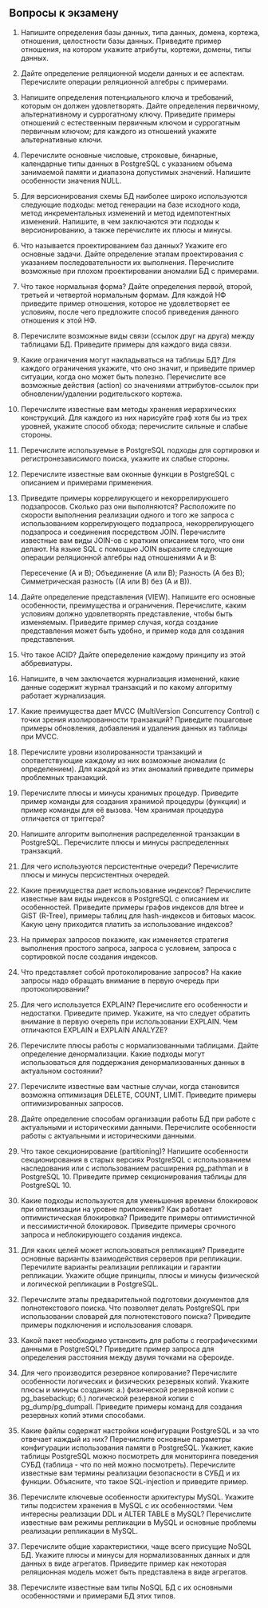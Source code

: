 ##  Вопросы к экзамену

1. Напишите определения базы данных, типа данных, домена, кортежа, отношения, целостности базы данных. Приведите пример отношения, на котором укажите атрибуты, кортежи, домены, типы данных.

2. Дайте определение реляционной модели данных и ее аспектам. Перечислите операции реляционной алгебры с примерами.

3. Напишите определения потенциального ключа и требований, которым он должен удовлетворять. Дайте определения первичному, альтернативному и суррогатному ключу. Приведите примеры отношений с естественным первичным ключом и суррогатным первичным ключом; для каждого из отношений укажите альтернативные ключи.

4. Перечислите основные числовые, строковые, бинарные, календарные типы данных в PostgreSQL с указанием объема занимаемой памяти и диапазона допустимых значений. Напишите особенности значения NULL. 

5. Для версионирования схемы БД наиболее широко используются следующие подходы: метод генерации на базе исходного кода, метод инкрементальных изменений и метод идемпотентных изменений. Напишите, в чем заключаются эти подходы к версионированию, а также перечислите их плюсы и минусы.

6. Что называется проектированием баз данных? Укажите его основные задачи. Дайте определение этапам проектирования с указанием последовательности их выполнения. Перечислите возможные при плохом проектировании аномалии БД с примерами. 

7. Что такое нормальная форма? Дайте определения первой, второй, третьей и четвертой нормальным формам. Для каждой НФ приведите пример отношения, которое не удовлетворяет ее условиям, после чего предложите способ приведения данного отношения к этой НФ.

8. Перечислите возможные виды связи (ссылок друг на друга) между таблицами БД. Приведите примеры для каждого вида связи.

9. Какие ограничения могут накладываться на таблицы БД? Для каждого ограничения укажите, что оно значит, и приведите пример ситуации, когда оно может быть полезно. Перечислите все возможные действия (action) со значениями аттрибутов-ссылок при обновлении/удалении родительского кортежа.

10. Перечислите известные вам методы хранения иерархических конструкций. Для каждого из них нарисуйте граф хотя бы из трех уровней, укажите способ обхода; перечислите сильные и слабые стороны.

11. Перечислите используемые в PostgreSQL подходы для сортировки и регистронезависимого поиска, укажите их слабые стороны.

12. Перечислите известные вам оконные функции в PostgreSQL с описанием и примерами применения.

13. Приведите примеры коррелирующего и некоррелируюшего подзапросов. Сколько раз они выполняются? Расположите по скорости выполнения реализации одного и того же запроса с использованием коррелирующего подзапроса, некоррелирующего подзапроса и соединения посредством JOIN. Перечислите известные вам виды JOIN-ов с кратким описанием того, что они делают. На языке SQL с помощью JOIN выразите следующие операции реляционной алгебры над отношениями A и B:

    Пересечение (А и В);
    Объединение (А или В);
    Разность (А без В);
    Симметрическая разность ((А или В) без (А и В)).

14. Дайте определение представления (VIEW). Напишите его основные особенности, преимущества и ограничения. Перечислите, каким условиям должно удовлетворять представление, чтобы быть изменяемым. Приведите пример случая, когда создание представления может быть удобно, и пример кода для создания представления.

15. Что такое ACID? Дайте опеределение каждому принципу из этой аббревиатуры.

16. Напишите, в чем заключается журнализация изменений, какие данные содержит журнал транзакций и по какому алгоритму работает журнализация.

17. Какие преимущества дает MVCC (MultiVersion Concurrency Control) с точки зрения изолированности транзакций? Приведите пошаговые примеры обновления, добавления и удаления данных из таблицы при MVCC.

18. Перечислите уровни изолированности транзакций и соответствующие каждому из них возможные аномалии (с определением). Для каждой из этих аномалий приведите примеры проблемных транзакций.

19. Перечислите плюсы и минусы хранимых процедур. Приведите пример команды для создания хранимой процедуры (функции) и пример команды для её вызова. Чем хранимая процедура отличается от триггера?

20. Напишите алгоритм выполнения распределенной транзакции в PostgreSQL. Перечислите плюсы и минусы распределенных транзакций.

21. Для чего используются персистентные очереди? Перечислите плюсы и минусы персистентных очередей.

22. Какие преимущества дает использование индексов? Перечислите известные вам виды индексов в PostgreSQL с описанием их особенностей. Приведите примеры графов индексов для btree и GiST (R-Tree), примеры таблиц для hash-индексов и битовых масок. Какую цену приходится платить за использование индексов? 

23. На примерах запросов покажите, как изменяется стратегия выполнения простого запроса, запроса с условием, запроса с сортировкой после создания индексов. 

24. Что представляет собой протоколирование запросов? На какие запросы надо обращать внимание в первую очередь при протоколировании?

25. Для чего используется EXPLAIN? Перечислите его особенности и недостатки. Приведите пример. Укажите, на что следует обратить внимание в первую очерель при использовании EXPLAIN. Чем отличаются EXPLAIN и EXPLAIN ANALYZE?

26. Перечислите плюсы работы с нормализованными таблицами. Дайте определение денормализации. Какие подходы могут использоваться для поддержания денормализованных данных в актуальном состоянии?

27. Перечислите известные вам частные случаи, когда становится возможна оптимизация DELETE, COUNT, LIMIT. Приведите примеры оптимизированных запросов.

28. Дайте определение способам организации работы БД при работе с актуальными и историческими данными. Перечислите особенности работы с актуальными и историческими данными.

29. Что такое секционирование (partitioning)? Напишите особенности секционирования в старых версиях PostgreSQL с использованием наследования или с использованием расширения pg_pathman и в PostgreSQL 10. Приведите пример секционирования таблицы для PostgreSQL 10.

30. Какие подходы используются для уменьшения времени блокировок при оптимизации на уровне приложения? Как работает оптимистическая блокировка? Приведите примеры оптимистичной и пессимистичной блокировок. Приведите примеры срочного запроса и неблокирующего создания индекса.

31. Для каких целей может использоваться репликация? Приведите основные варианты взаимодействия серверов при репликации. Перечилите варианты реализации репликации и гарантии репликации. Укажите общие принципы, плюсы и минусы физической и логической репликации в PostgreSQL.

32. Перечислите этапы предварительной подготовки документов для полнотекстового поиска. Что позволяет делать PostgreSQL при использовании словарей для полнотекстового поиска? Приведите примеры подключения и использования словаря.

33. Какой пакет необходимо установить для работы с географическими данными в PostgreSQL? Приведите пример запроса для определения расстояния между двумя точками на сфероиде.

34. Для чего производится резервное копирование? Перечислите особенности логических и физических резервных копий. Укажите плюсы и минусы создания: а.) физической резервной копии с pg_basebackup; б.) логической резервной копии с pg_dump/pg_dumpall. Приведите примеры команд для создания резервных копий этими способами.

35. Какие файлы содержат настройки конфигурации PostgreSQL и за что отвечает каждый из них? Перечислите основные параметры конфигурации использования памяти в PostgreSQL. Укажиет, какие таблицы PostgreSQL можно посмотреть для мониторинга поведения СУБД (таблица - что по ней можно посмотреть). Перечислите известные вам термины реализации безопасности в СУБД и их функции. Объясните, что такое SQL-injection и приведите пример.

36. Перечислите ключевые особенности архитектуры MySQL. Укажите типы подсистем хранения в MySQL с их особенностями. Чем интересны реализации DDL и ALTER TABLE в MySQL? Перечислите известные вам режимы репликации в MySQL и основные проблемы реализации репликации в MySQL.

37. Перечислите общие характеристики, чаще всего присущие NoSQL БД. Укажите плюсы и минусы для нормализованных данных и для данных в виде агрегатов. Приведите пример как некоторая реляционная модель может быть представлена в виде агрегатов. 

38. Перечислите известные вам типы NoSQL БД с их основными особенностями и примерами БД этих типов. 

